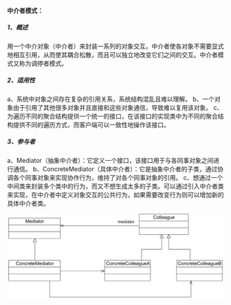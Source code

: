 #### **中介者模式：**

##### 1、概述

用一个中介对象（中介者）来封装一系列的对象交互。中介者使各对象不需要显式地相互引用，从而使其耦合松散，而且可以独立地改变它们之间的交互。中介者模式又称为调停者模式。

##### 2、适用性

a、系统中对象之间存在复杂的引用关系，系统结构混乱且难以理解。
b、一个对象由于引用了其他很多对象并且直接和这些对象通信，导致难以复用该对象。
c、为遍历不同的聚合结构提供一个统一的接口，在该接口的实现类中为不同的聚合结构提供不同的遍历方式，而客户端可以一致性地操作该接口。

##### 3、参与者

a、Mediator（抽象中介者）：它定义一个接口，该接口用于与各同事对象之间进行通信。
b、ConcreteMediator（具体中介者）：它是抽象中介者的子类，通过协调各个同事对象来实现协作行为，维持了对各个同事对象的引用。
c、想通过一个中间类来封装多个类中的行为，而又不想生成太多的子类。可以通过引入中介者类来实现，在中介者中定义对象交互的公共行为，如果需要改变行为则可以增加新的具体中介者类。

![](参与者.jpg)
